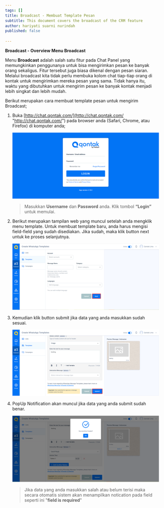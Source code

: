 ```yaml
---
tags: []
title: Broadcast - Membuat Template Pesan
subtitle: This document covers the broadcast of the CRM feature
author: hariyati suarni nurindah
published: false

---
```

**Broadcast - Overview Menu Broadcast**

Menu **Broadcast** adalah salah satu fitur pada Chat Panel yang memungkinkan penggunanya untuk bisa mengirimkan pesan ke banyak orang sekaligus. Fitur tersebut juga biasa dikenal dengan pesan siaran. Melalui broadcast kita tidak perlu membuka kolom chat tiap-tiap orang di kontak untuk mengirimkan mereka pesan yang sama. Tidak hanya itu, waktu yang dibutuhkan untuk mengirim pesan ke banyak kontak menjadi lebih singkat dan lebih mudah.

Berikut merupakan cara membuat template pesan untuk mengirim Broadcast;

1. Buka [http://chat.qontak.com/](http://chat.qontak.com/ "http://chat.qontak.com/") pada browser anda (Safari, Chrome, atau Firefox) di komputer anda;

   ![](/uploads/login-qontak-c.png)

   > Masukkan **Username** dan **Password** anda. Klik tombol **“Login”** untuk memulai.
2. Berikut merupakan tampilan web yang muncul setelah anda mengklik menu template. Untuk membuat template baru, anda harus mengisi field-field yang sudah disediakan. Jika sudah, maka klik button next untuk ke proses selanjutnya.

   ![](/uploads/listtemplate1-1.PNG)
3. Kemudian klik button submit jika data yang anda masukkan sudah sesuai.

   ![](/uploads/listtemplate2.PNG)
4. PopUp Notification akan muncul jika data yang anda submit sudah benar.

   ![](/uploads/listtemplate3.PNG)

   > Jika data yang anda masukkan salah atau belum terisi maka secara otomatis sistem akan menampilkan notication pada field seperti ini "**field is required**"